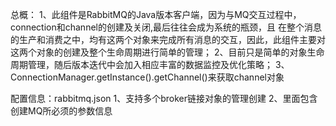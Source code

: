 总概：
1、此组件是RabbitMQ的Java版本客户端，因为与MQ交互过程中，connection和channel的创建及关闭,最后往往会成为系统的瓶颈，且
在整个消息的生产和消费之中，均有这两个对象来完成所有消息的交互，因此，此组件主要对这两个对象的创建及整个生命周期进行简单的管理；
2、目前只是简单的对象生命周期管理，随后版本迭代中会加入相应丰富的数据监控及优化策略；
3、ConnectionManager.getInstance().getChannel()来获取channel对象

配置信息：rabbitmq.json
1、支持多个broker链接对象的管理创建
2、里面包含创建MQ所必须的参数信息


